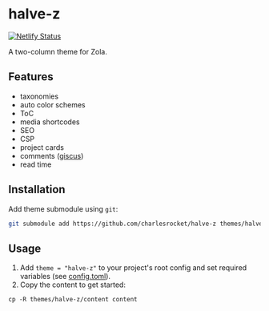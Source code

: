 # halve-z
[![Netlify Status](https://api.netlify.com/api/v1/badges/352a12ed-cdba-4545-9256-9fb698f5a94f/deploy-status?branch=trunk)](https://app.netlify.com/sites/halve-z/deploys)

A two-column theme for Zola.

## Features

* taxonomies
* auto color schemes
* ToC
* media shortcodes
* SEO
* CSP
* project cards
* comments ([giscus](http://giscus.app))
* read time

## Installation

Add theme submodule using `git`:

```sh
git submodule add https://github.com/charlesrocket/halve-z themes/halve-z
```

## Usage

1. Add `theme = "halve-z"` to your project's root config and set required variables (see [config.toml](https://github.com/charlesrocket/halve-z/blob/trunk/config.toml)).
2. Copy the content to get started:

```
cp -R themes/halve-z/content content
```
